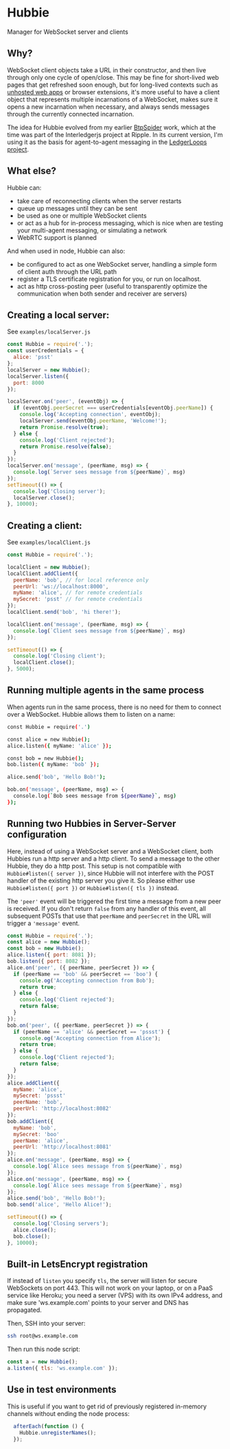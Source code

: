 # Hubbie
Manager for WebSocket server and clients

## Why?
WebSocket client objects take a URL in their constructor, and then live through only one cycle of open/close.
This may be fine for short-lived web pages that get refreshed soon enough, but for long-lived contexts
such as [unhosted web apps](https://unhosted.org) or browser extensions, it's more useful to have a client object
that represents multiple incarnations of a WebSocket, makes sure it opens a new incarnation when necessary,
and always sends messages through the currently connected incarnation.

The idea for Hubbie evolved from my earlier [BtpSpider](https://github.com/interledgerjs/btp-toolbox/pull/1) work, which at the time was part of the Interledgerjs project at Ripple.
In its current version, I'm using it as the basis for agent-to-agent messaging in the [LedgerLoops project](http://github.com/ledgerloops).

## What else?
Hubbie can:
* take care of reconnecting clients when the server restarts
* queue up messages until they can be sent
* be used as one or multiple WebSocket clients
* or act as a hub for in-process messaging, which is nice when are testing your multi-agent messaging, or simulating a network
* WebRTC support is planned

And when used in node, Hubbie can also:
* be configured to act as one WebSocket server, handling a simple form of client auth through the URL path
* register a TLS certificate registration for you, or run on localhost.
* act as http cross-posting peer (useful to transparently optimize the communication when both sender and receiver are servers)

## Creating a local server:

See `examples/localServer.js`

```js
const Hubbie = require('.');
const userCredentials = {
  alice: 'psst'
};
localServer = new Hubbie();
localServer.listen({
  port: 8000
});

localServer.on('peer', (eventObj) => {
  if (eventObj.peerSecret === userCredentials[eventObj.peerName]) {
    console.log('Accepting connection', eventObj);
    localServer.send(eventObj.peerName, 'Welcome!');
    return Promise.resolve(true);
  } else {
    console.log('Client rejected');
    return Promise.resolve(false);
  }
});
localServer.on('message', (peerName, msg) => {
  console.log(`Server sees message from ${peerName}`, msg)
});
setTimeout(() => {
  console.log('Closing server');
  localServer.close();
}, 10000);
```

## Creating a client:

See `examples/localClient.js`

```js
const Hubbie = require('.');

localClient = new Hubbie();
localClient.addClient({
  peerName: 'bob', // for local reference only
  peerUrl: 'ws://localhost:8000',
  myName: 'alice', // for remote credentials
  mySecret: 'psst' // for remote credentials
});
localClient.send('bob', 'hi there!');

localClient.on('message', (peerName, msg) => {
  console.log(`Client sees message from ${peerName}`, msg)
});

setTimeout(() => {
  console.log('Closing client');
  localClient.close();
}, 5000);
```

## Running multiple agents in the same process

When agents run in the same process, there is no need for them to connect over a WebSocket. Hubbie allows them to listen on a name:

```sh
const Hubbie = require('.')

const alice = new Hubbie();
alice.listen({ myName: 'alice' });

const bob = new Hubbie();
bob.listen({ myName: 'bob' });

alice.send('bob', 'Hello Bob!');

bob.on('message', (peerName, msg) => {
  console.log(`Bob sees message from ${peerName}`, msg)
});
```

## Running two Hubbies in Server-Server configuration
Here, instead of using a WebSocket server and a WebSocket client, both Hubbies run a http server and a http client. To send a message to the other Hubbie, they do a http post. This setup is not compatible with `Hubbie#listen({ server })`, since Hubbie will not interfere with the POST handler of the existing http server you give it. So please either use `Hubbie#listen({ port })` or `Hubbie#listen({ tls })` instead.

The `'peer'` event will be triggered the first time a message from a new peer is received. If you don't return `false` from any handler of this event, all subsequent POSTs that use that `peerName` and `peerSecret` in the URL will trigger a `'message'` event.

```js
const Hubbie = require('.');
const alice = new Hubbie();
const bob = new Hubbie();
alice.listen({ port: 8081 });
bob.listen({ port: 8082 });
alice.on('peer', ({ peerName, peerSecret }) => {
  if (peerName == 'bob' && peerSecret == 'boo') {
    console.og('Accepting connection from Bob');
    return true;
  } else {
    console.log('Client rejected');
    return false;
  }
});
bob.on('peer', ({ peerName, peerSecret }) => {
  if (peerName == 'alice' && peerSecret == 'pssst') {
    console.og('Accepting connection from Alice');
    return true;
  } else {
    console.log('Client rejected');
    return false;
  }
});
alice.addClient({
  myName: 'alice',
  mySecret: 'pssst'
  peerName: 'bob',
  peerUrl: 'http://localhost:8082'
});
bob.addClient({
  myName: 'bob',
  mySecret: 'boo'
  peerName: 'alice',
  peerUrl: 'http://localhost:8081'
});
alice.on('message', (peerName, msg) => {
  console.log(`Alice sees message from ${peerName}`, msg)
});
alice.on('message', (peerName, msg) => {
  console.log(`Alice sees message from ${peerName}`, msg)
});
alice.send('bob', 'Hello Bob!');
bob.send('alice', 'Hello Alice!');

setTimeout(() => {
  console.log('Closing servers');
  alice.close();
  bob.close();
}, 10000);
```

## Built-in LetsEncrypt registration

If instead of `listen` you specify `tls`, the server will listen for secure WebSockets on port 443.
This will not work on your laptop, or on a PaaS service like Heroku; you need a server (VPS) with
its own IPv4 address, and make sure 'ws.example.com' points to your server and DNS has propagated.

Then, SSH into your server:

```sh
ssh root@ws.example.com
```

Then run this node script:

```js
const a = new Hubbie();
a.listen({ tls: 'ws.example.com' });
```

## Use in test environments

This is useful if you want to get rid of previously registered in-memory channels without ending the node process:
```js
  afterEach(function () {
    Hubbie.unregisterNames();
  });
```
